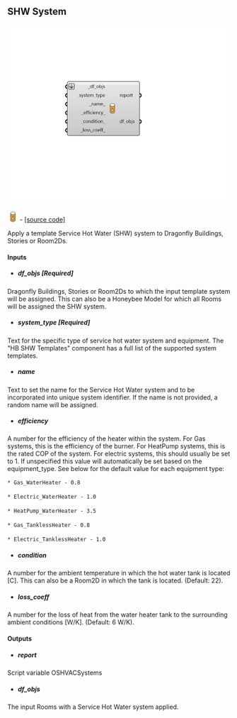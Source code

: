 ## SHW System

![](../../images/components/SHW_System.png)

![](../../images/icons/SHW_System.png) - [[source code]](https://github.com/ladybug-tools/dragonfly-grasshopper/blob/master/dragonfly_grasshopper/src//DF%20SHW%20System.py)


Apply a template Service Hot Water (SHW) system to Dragonfly Buildings, Stories or Room2Ds. 



#### Inputs
* ##### df_objs [Required]
Dragonfly Buildings, Stories or Room2Ds to which the input template system will be assigned. This can also be a Honeybee Model for which all Rooms will be assigned the SHW system. 
* ##### system_type [Required]
Text for the specific type of service hot water system and equipment. The "HB SHW Templates" component has a full list of the supported system templates. 
* ##### name 
Text to set the name for the Service Hot Water system and to be incorporated into unique system identifier. If the name is not provided, a random name will be assigned. 
* ##### efficiency 
A number for the efficiency of the heater within the system. For Gas systems, this is the efficiency of the burner. For HeatPump systems, this is the rated COP of the system. For electric systems, this should usually be set to 1. If unspecified this value will automatically be set based on the equipment_type. See below for the default value for each equipment type: 

    * Gas_WaterHeater - 0.8

    * Electric_WaterHeater - 1.0

    * HeatPump_WaterHeater - 3.5

    * Gas_TanklessHeater - 0.8

    * Electric_TanklessHeater - 1.0
* ##### condition 
A number for the ambient temperature in which the hot water tank is located [C]. This can also be a Room2D in which the tank is located. (Default: 22). 
* ##### loss_coeff 
A number for the loss of heat from the water heater tank to the surrounding ambient conditions [W/K]. (Default: 6 W/K). 

#### Outputs
* ##### report
Script variable OSHVACSystems 
* ##### df_objs
The input Rooms with a Service Hot Water system applied. 